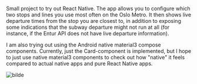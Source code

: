 Small project to try out React Native. The app allows you to configure which two stops and lines you use most often on the Oslo Metro. It then shows live departure times from the stop you are closest to, in addition to exposing some indications that the subway departure might not run at all (for instance, if the Entur API does not have live departure information).

I am also trying out using the Android native material3 compose components. Currently, just the Card-component is implemented, but I hope to just use native material3 components to check out how "native" it feels compared to actual native apps and pure React Native apps.

![bilde](https://github.com/Lilleengen/bomtur/assets/6050834/2ebce1dc-af02-4606-a6dc-1338c043c6cd)
